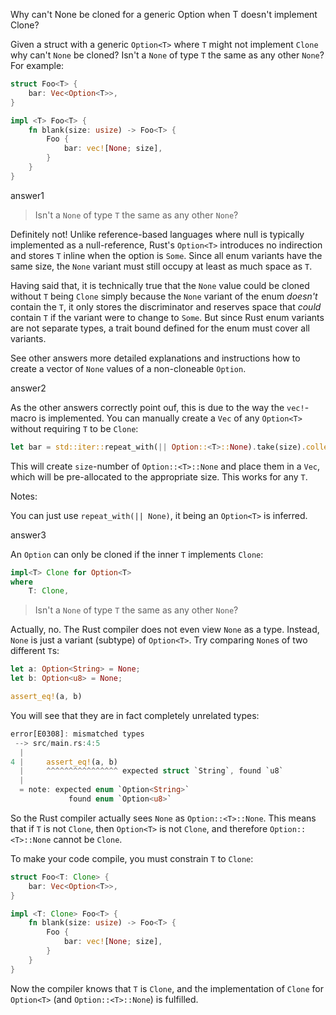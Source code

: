 Why can't None be cloned for a generic Option when T doesn't implement Clone?

Given a struct with a generic `Option<T>` where `T` might not implement `Clone` why can't `None` be cloned? Isn't a `None` of type `T` the same as any other `None`? For example:

```rust
struct Foo<T> {
    bar: Vec<Option<T>>,
}

impl <T> Foo<T> {
    fn blank(size: usize) -> Foo<T> {
        Foo {
            bar: vec![None; size],
        }
    }
}
```

answer1

> Isn't a `None` of type `T` the same as any other `None`?

Definitely not! Unlike reference-based languages where null is typically implemented as a null-reference, Rust's `Option<T>` introduces no indirection and stores `T` inline when the option is `Some`. Since all enum variants have the same size, the `None` variant must still occupy at least as much space as `T`.

Having said that, it is technically true that the `None` value could be cloned without `T` being `Clone` simply because the `None` variant of the enum *doesn't* contain the `T`, it only stores the discriminator and reserves space that *could* contain `T` if the variant were to change to `Some`. But since Rust enum variants are not separate types, a trait bound defined for the enum must cover all variants.

See other answers more detailed explanations and instructions how to create a vector of `None` values of a non-cloneable `Option`.

answer2

As the other answers correctly point ouf, this is due to the way the `vec!`-macro is implemented. You can manually create a `Vec` of any `Option<T>` without requiring `T` to be `Clone`:

```rust
let bar = std::iter::repeat_with(|| Option::<T>::None).take(size).collect::<Vec<_>>();
```

This will create `size`-number of `Option::<T>::None` and place them in a `Vec`, which will be pre-allocated to the appropriate size. This works for any `T`.

Notes:

You can just use `repeat_with(|| None)`, it being an `Option<T>` is inferred.

answer3

An `Option` can only be cloned if the inner `T` implements `Clone`:

```rust
impl<T> Clone for Option<T>
where
    T: Clone, 
```

> Isn't a `None` of type `T` the same as any other `None`?

Actually, no. The Rust compiler does not even view `None` as a type. Instead, `None` is just a variant (subtype) of `Option<T>`. Try comparing `None`s of two different `T`s:

```rust
let a: Option<String> = None;
let b: Option<u8> = None;

assert_eq!(a, b)
```

You will see that they are in fact completely unrelated types:

```rust
error[E0308]: mismatched types
 --> src/main.rs:4:5
  |
4 |     assert_eq!(a, b)
  |     ^^^^^^^^^^^^^^^^ expected struct `String`, found `u8`
  |
  = note: expected enum `Option<String>`
             found enum `Option<u8>`
```

So the Rust compiler actually sees `None` as `Option::<T>::None`. This means that if `T` is not `Clone`, then `Option<T>` is not `Clone`, and therefore `Option::<T>::None` cannot be `Clone`.

To make your code compile, you must constrain `T` to `Clone`:

```rust
struct Foo<T: Clone> {
    bar: Vec<Option<T>>,
}

impl <T: Clone> Foo<T> {
    fn blank(size: usize) -> Foo<T> {
        Foo {
            bar: vec![None; size],
        }
    }
}
```

Now the compiler knows that `T` is `Clone`, and the implementation of `Clone` for `Option<T>` (and `Option::<T>::None`) is fulfilled.

